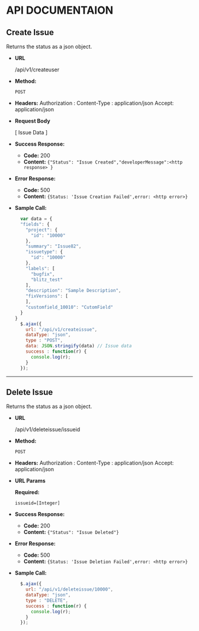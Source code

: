 **API DOCUMENTAION**
=

**Create Issue**
----
  Returns the status as a json object.

* **URL**

  /api/v1/createuser

* **Method:**

  `POST`
* **Headers:**
  Authorization : <Base Auth>
  Content-Type : application/json
  Accept: application/json

* **Request Body**

  [ Issue Data ]

* **Success Response:**

  * **Code:** 200 <br />
  * **Content:** `{"Status": "Issue Created","developerMessage":<http response> }`<br />
 
* **Error Response:**

  * **Code:** 500 <br />
  * **Content:** `{Status: 'Issue Creation Failed',error: <http error>}`

* **Sample Call:**

  ```javascript
    var data = {
    "fields": {
      "project": {
        "id": "10000"
      },
      "summary": "Issue82",
      "issuetype": {
        "id": "10000"
      },
      "labels": [
        "bugfix",
        "blitz_test"
      ],
      "description": "Sample Description",
      "fixVersions": [
      ],
      "customfield_10010": "CutomField"
    }
  }
    $.ajax({
      url: "/api/v1/createissue",
      dataType: "json",
      type : "POST",
      data: JSON.stringify(data) // Issue data
      success : function(r) {
        console.log(r);
      }
    });
  ```
--------------------
**Delete Issue**
----
  Returns the status as a json object.

* **URL**

  /api/v1/deleteissue/issueid

* **Method:**

  `POST`

* **Headers:**
Authorization : <Base Auth>
Content-Type : application/json
Accept: application/json
  
*  **URL Params**

   **Required:**
 
   `issueid=[Integer]`


* **Success Response:**

  * **Code:** 200 <br />
  * **Content:** `{"Status": "Issue Deleted"}`<br />
 
* **Error Response:**

  * **Code:** 500 <br />
  * **Content:** `{Status: 'Issue Deletion Failed',error: <http error>}`

* **Sample Call:**

  ```javascript
    $.ajax({
      url: "/api/v1/deleteissue/10000",
      dataType: "json",
      type : "DELETE",
      success : function(r) {
        console.log(r);
      }
    });
  ```